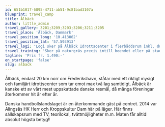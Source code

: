 ```yaml
---
id: 651b1017-6895-4711-ab51-9c81bad3107a
blueprint: travel_camp
title: Ålbäck
author: little_admin
travel_gallery: 3201;3209;3203;3206;3211;3205
travel_place: 'Ålbäck, Danmark'
travel_position_long: '10.413062'
travel_position_lat: '57.593913'
travel_logi: 'Logi sker på Ålbäck Idrottscenter i flerbäddsrum inkl. dusch/WC eller i korridoren. Ledare får eget rum.'
travel_training: 'Sker på naturgräs precis intill boendet eller på stadion ca 2 km ifrån. Omklädningsrum ingår. Här finns även en idrottshall och ett enklare gym.'
tagline: 'Pris fr. 1.490:-'
on_startpage: 'false'
slug: alback
---
```

<p>Ålbäck, endast 20 km norr om Frederikshavn, ståtar med ett riktigt mysigt och familjärt idrottscenter som tar emot max två lag samtidigt. Ålbäck är kanske ett av vårt mest uppskattade danska resmål, då många föreningar återkommer hit år efter år.</p>
<p>Danska handbollslandslaget är en återkommande gäst på centret. 2014 var Alingsås HK Herr och Kroppskultur Dam här på läger. Här finns sällskapsrum med TV, teorilokal, tvättmöjligheter m.m. Maten får alltid absolut högsta betyg!!</p>
